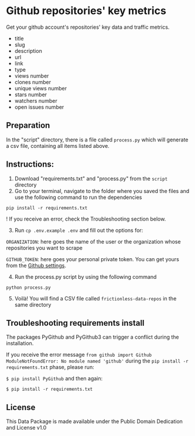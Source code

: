 # Github repositories' key metrics

Get your github account's repositories' key data and traffic metrics.

* title
* slug
* description
* url
* link
* type
* views number
* clones number
* unique views number
* stars number
* watchers number
* open issues number

## Preparation

In the "script" directory, there is a file called `process.py` which will generate a csv file, containing all items listed above.

## Instructions:

1. Download "requirements.txt" and "process.py" from the `script` directory
2. Go to your terminal, navigate to the folder where you saved the files and use the following command to run the dependencies 

`pip install -r requirements.txt`

! If you receive an error, check the Troubleshooting section below.

3. Run `cp .env.example .env` and fill out the options for: 

`ORGANIZATION`: here goes the name of the user or the organization whose repositories you want to scrape

`GITHUB_TOKEN`: here goes your personal private token. You can get yours from the [Github settings](https://github.com/settings/tokens).

4. Run the process.py script by using the following command

`python process.py`

5. Voilà! You will find a CSV file called `frictionless-data-repos` in the same directory

## Troubleshooting requirements install

The packages PyGithub and PyGithub3 can trigger a conflict during the installation. 

If you receive the error message `from github import Github ModuleNotFoundError: No module named 'github'` during the `pip install -r requirements.txt` phase, please run: 

`$ pip install PyGithub` and then again:

`$ pip install -r requirements.txt`

## License

This Data Package is made available under the Public Domain Dedication and License v1.0


